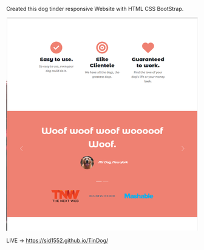 Created this dog tinder responsive Website with HTML CSS BootStrap.

![Screenshot](Screenshot.png)

LIVE -> https://sid1552.github.io/TinDog/
